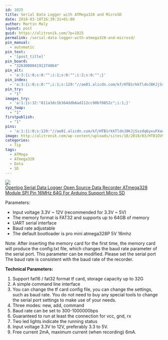 ```yaml
---
id: 1025
title: Serial Data Logger with ATMega328 and MicroSD
date: 2018-03-18T16:39:31+01:00
author: Martin Maly
layout: post
guid: https://alitronik.com/?p=1025
permalink: /serial-data-logger-with-atmega328-and-microsd/
pin_manual:
  - automatic
pin_text:
  - '[post_title]'
pin_board:
  - "326300004191374864"
pin_alt:
  - 'a:3:{i:0;s:0:"";i:1;s:0:"";i:2;s:0:"";}'
pin_index:
  - 'a:3:{i:0;s:0:"";i:1;s:129:"//ae01.alicdn.com/kf/HTB1rkkTldnJ8KJjSszdq6yxuFXao/-font-b-Openlog-b-font-font-b-Serial-b-font-font-b-Data-b-font.jpg_220x220.jpg";i:2;s:98:"http://alitronik.com/wp-content/uploads/sites/18/2018/03/HTB1OV9IRFXXXXbWXVXXq6xXFXXXh-300x300.jpg";}'
pin_try:
  - "1"
images_try:
  - 'a:1:{s:32:"811a3dc1b364ddb6ad112cc90bf0852c";i:1;}'
xyz_twap:
  - "1"
firstpublish:
  - "1"
pins:
  - 'a:1:{i:0;s:129:"//ae01.alicdn.com/kf/HTB1rkkTldnJ8KJjSszdq6yxuFXao/-font-b-Openlog-b-font-font-b-Serial-b-font-font-b-Data-b-font.jpg_220x220.jpg";}'
image: http://alitronik.com/wp-content/uploads/sites/18/2018/03/HTB1OV9IRFXXXXbWXVXXq6xXFXXXh.jpg
categories:
  - Tip
tags:
  - ATMega
  - ATmega328
  - Data
  - SD
---
```

<a href="http://s.click.aliexpress.com/e/FYZJqfM" target="_parent"><img src="//ae01.alicdn.com/kf/HTB1rkkTldnJ8KJjSszdq6yxuFXao/-font-b-Openlog-b-font-font-b-Serial-b-font-font-b-Data-b-font.jpg_220x220.jpg" /><span style="display: block;">Openlog Serial Data Logger Open Source Data Recorder ATmega328 Module SPI Pin 16MHz 64G For Arduino Support Micro SD</span></a>

Parameters:

  * Input voltage 3.3V ~ 12V (recommended for 3.3V ~ 5V)
  * The memory format is FAT32 and supports up to 64GB of memory
  * UART serial interface
  * Baud rate adjustable
  * The default bootloader is pro mini atmega328P 5V 16mhz

<span data-spm-anchor-id="2114.12010108.1000023.i0.6b47184byAe6jt">Note: After inserting the memory card for the first time, the memory card will produce the config.txt file, which changes the baud rate parameter of the serial port. This parameter can be modified. Please set the serial port The baud rate is consistent with the baud rate of the recorder.</span>

**Technical Parameters:**

  1. Support fat16 / fat32 format tf card, storage capacity up to 32G
  2. A simple command line interface
  3. You can change the tf card config file, you can change the settings, such as baud rate. You do not need to buy any special tools to change the serial port settings to make use of your needs.
  4. Three modes: new, add, command
  5. Baud rate can be set to 300-1000000bps
  6. Guaranteed to run at least the connection for vcc, gnd, rx
  7. Two led lights indicate the running status
  8. Input voltage 3.3V to 12V, preferably 3.3 to 5V.
  9. Free current 2mA, maximum current (when recording) 6mA.